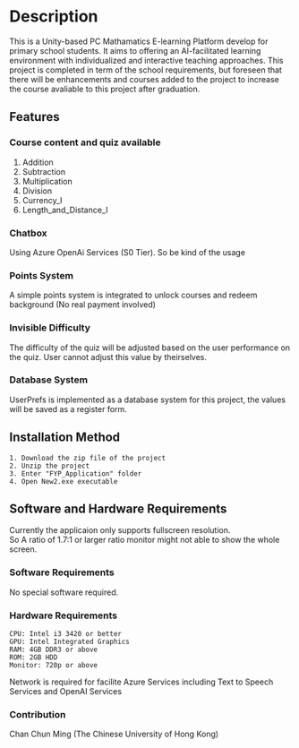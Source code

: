 # Description
This is a Unity-based PC Mathamatics E-learning Platform develop for primary school students.
It aims to offering an AI-facilitated learning environment with individualized and interactive teaching approaches.
This project is completed in term of the school requirements, but foreseen that there will be enhancements and courses
added to the project to increase the course avaliable to this project after graduation.

## Features
### Course content and quiz available
1. Addition
2. Subtraction
3. Multiplication
4. Division
5. Currency_I
6. Length_and_Distance_I

### Chatbox
Using Azure OpenAi Services (S0 Tier). 
So be kind of the usage

### Points System
A simple points system is integrated to unlock courses and redeem background (No real payment involved)

### Invisible Difficulty
The difficulty of the quiz will be adjusted based on the user performance on the quiz.  User cannot adjust this value by theirselves.

### Database System
UserPrefs is implemented as a database system for this project, the values will be saved as a register form.


## Installation Method
```
1. Download the zip file of the project
2. Unzip the project
3. Enter "FYP_Application" folder
4. Open New2.exe executable
```

## Software and Hardware Requirements
Currently the applicaion only supports fullscreen resolution.  
So A ratio of 1.7:1 or larger ratio monitor might not able to show the whole screen.

### Software Requirements
No special software required.  

### Hardware Requirements
```
CPU: Intel i3 3420 or better
GPU: Intel Integrated Graphics
RAM: 4GB DDR3 or above
ROM: 2GB HDD
Monitor: 720p or above
```
Network is required for facilite Azure Services including Text to Speech Services and OpenAI Services

### Contribution
Chan Chun Ming (The Chinese University of Hong Kong)
